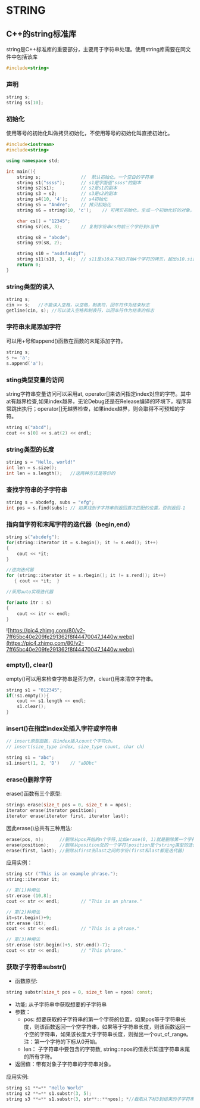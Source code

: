# STRING

## **C++的string标准库**

string是C++标准库的重要部分，主要用于字符串处理。使用string库需要在同文件中包括该库 

```cpp
#include<string>
```

### **声明**

```cpp
string s;
string ss[10];
```

### **初始化**

使用等号的初始化叫做拷贝初始化，不使用等号的初始化叫直接初始化。

```cpp
#include<iostream>
#include<string>

using namespace std;

int main(){
    string s;               //  默认初始化，一个空白的字符串
    string s1("ssss");      // s1是字面值"ssss"的副本
    string s2(s1);          // s2是s1的副本
    string s3 = s2;         // s3是s2的副本
    string s4(10, '4');     // s4初始化
    string s5 = "Andre";    // 拷贝初始化
    string s6 = string(10, 'c');    // 可拷贝初始化，生成一个初始化好的对象，拷贝给s6

    char cs[] = "12345";
    string s7(cs, 3);       // 复制字符串cs的前三个字符到s当中

    string s8 = "abcde";
    string s9(s8, 2);

    string s10 = "asdsfasdgf";
    string s11(s10, 3, 4);  // s11是s10从下标3开始4个字符的拷贝，超出s10.size出现未定义
    return 0;
}
```

### **string类型的读入**

```cpp
string s;
cin >> s;   //不能读入空格，以空格，制表符，回车符作为结束标志
getline(cin, s); //可以读入空格和制表符，以回车符作为结束的标志
```

### **字符串末尾添加字符**

可以用+号和append()函数在函数的末尾添加字符。

```cpp
string s;
s += 'a';
s.append('a');
```

### **sting类型变量的访问**

string字符串变量访问可以采用at, operator[]来访问指定index对应的字符。其中at有越界检查,如果index越界，无论Debug还是在Release编译的环境下，程序异常跳出执行；operator[]无越界检查，如果index越界，则会取得不可预知的字符。

```cpp
string s("abcd");
cout << s[0] << s.at(2) << endl;
```

### **string类型的长度**

```cpp
string s = "Hello, world!"
int len = s.size();
int len = s.length();   //这两种方式是等价的
```

### **查找字符串的子字符串**

```cpp
string s = abcdefg, subs = "efg";
int pos = s.find(subs); // 如果找到子字符串则返回首次匹配的位置，否则返回-1
```

### **指向首字符和末尾字符的迭代器（begin,end）**

```cpp
string s("abcdefg");
for(string::iterator it = s.begin(); it != s.end(); it++)
{
    cout << *it;
}

//逆向迭代器
for (string::iterator it = s.rbegin(); it != s.rend(); it++)
   { cout << *it;  } 

//采用auto实现迭代器

for(auto itr : s)
{
    cout << itr << endl;
}
```

![https://pic4.zhimg.com/80/v2-7ff65bc40e209fe291362f8f44470047_1440w.webp](https://pic4.zhimg.com/80/v2-7ff65bc40e209fe291362f8f44470047_1440w.webp)

### **empty(), clear()**

empty()可以用来检查字符串是否为空，clear()用来清空字符串。

```cpp
string s1 = "012345";
if(!s1.empty()){
    cout << s1.length << endl;
    s1.clear();
}
```

### **insert()在指定index处插入字符或字符串**

```cpp
// insert原型函数，在index插入count个字符ch。
// insert(size_type index, size_type count, char ch)

string s1 = "abc";
s1.insert(1, 2, 'D')    // "aDDbc"
```

### **erase()删除字符**

erase()函数有三个原型:

```cpp
string& erase(size_t pos = 0, size_t n = npos);
iterator erase(iterator position);
iterator erase(iterator first, iterator last);
```

因此erase()总共有三种用法:

```cpp
erase(pos, n);      //删除从pos开始的n个字符,比如erase(0, 1)就是删除第一个字符
erase(position);    //删除从position处的一个字符(position是个string类型的迭代器)
erase(first, last); //删除从first到last之间的字符(first和last都是迭代器)
```

应用实例：

```cpp
string str ("This is an example phrase.");
string::iterator it;

// 第(1)种用法
str.erase (10,8);
cout << str << endl;        // "This is an phrase."

// 第(2)种用法
it=str.begin()+9;
str.erase (it);
cout << str << endl;        // "This is a phrase."

// 第(3)种用法
str.erase (str.begin()+5, str.end()-7);
cout << str << endl;        // "This phrase."
```

### **获取子字符串substr()**

- 函数原型:

```cpp
string substr(size_t pos = 0, size_t len = npos) const;
```

- 功能: 从子字符串中获取想要的子字符串
- 参数：
    - pos: 想要获取的子字符串的第一个字符的位置，如果pos等于字符串长度，则该函数返回一个空字符串，如果等于字符串长度，则该函数返回一个空的字符串，如果该长度大于字符串长度，则抛出一个out_of_range。 注：第一个字符的下标从0开始。
    - len： 子字符串中要包含的字符数, string::npos的值表示知道字符串末尾的所有字符。
- 返回值：带有对象子字符串的字符串对象。

应用实例:

```cpp
string s1 **=** "Hello World"
string s2 **=** s1.substr(3, 5);
string s3 **=** s1.substr(3, str**::**npos); *//截取从下标3到结束的子字符串*
```